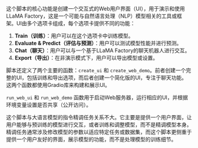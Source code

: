 这个脚本的核心功能是创建一个交互式的Web用户界面（UI），用于演示和使用LLaMA Factory，这是一个可能与自然语言处理（NLP）模型相关的工具或框架。UI由多个选项卡组成，每个选项卡提供不同的功能：

1. **Train（训练）**：用户可以在这个选项卡中训练模型。
2. **Evaluate & Predict（评估与预测）**：用户可以测试模型性能并进行预测。
3. **Chat（聊天）**：用户可以与一个基于LLaMA Factory的聊天机器人进行交互。
4. **Export（导出）**：在非演示模式下，用户可以导出模型或设置。

脚本还定义了两个主要的函数：`create_ui` 和 `create_web_demo`。前者创建一个完整的UI，包括训练和导出选项，而后者创建一个简化版的UI，专注于聊天功能。这两个函数都使用Gradio库来构建和展示UI。

`run_web_ui` 和 `run_web_demo` 函数用于启动Web服务器，运行相应的UI，并根据环境变量设置是否共享（公开访问）。

这个脚本与大语言模型的指令精调任务关系不大。它主要是提供一个用户界面，让用户能够与预训练的模型进行交互，或者训练和调整模型，而不是精调模型本身。精调任务通常涉及修改模型的参数以适应特定任务或数据集，而这个脚本更侧重于提供一个用户友好的界面，展示模型的功能，而不是处理模型的训练细节。
